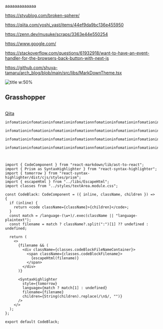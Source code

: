aaaaaaaaaaaaa

https://styublog.com/broken-sphere/

https://qiita.com/yoshi_yast/items/44ef9da9bc136e455950

https://zenn.dev/musuke/scraps/3363e44e550254

https://www.google.com/

https://stackoverflow.com/questions/61932918/want-to-have-an-event-handler-for-the-browsers-back-button-with-next-js

https://github.com/shuya-tamaru/arch_blog/blob/main/src/libs/MarkDownTheme.tsx

![title w:50%](https://cdn.searchenginejournal.com/wp-content/uploads/2022/06/image-search-1600-x-840-px-62c6dc4ff1eee-sej.png)

## Grasshopper

```twitter:1591459151380901888

```

[Qiita](http://qiita.com)

```success
infomationinfomationinfomationinfomationnfomationinfomationinfomationinfomationinfomationinfomationinfomationnfomationinfomationinfomationinfomationinfomationinfomationinfomationnfomationinfomationinfomationinfomationinfomationinfomationinfomationnfomationinfomationinfomation
```

```error
infomationinfomationinfomationinfomationnfomationinfomationinfomationinfomationinfomationinfomationinfomationnfomationinfomationinfomationinfomationinfomationinfomationinfomationnfomationinfomationinfomationinfomationinfomationinfomationinfomationnfomationinfomationinfomation
```

```info
infomationinfomationinfomationinfomationnfomationinfomationinfomationinfomationinfomationinfomationinfomationnfomationinfomationinfomationinfomationinfomationinfomationinfomationnfomationinfomationinfomationinfomationinfomationinfomationinfomationnfomationinfomationinfomation
```

```warning
infomationinfomationinfomationinfomationnfomationinfomationinfomationinfomationinfomationinfomationinfomationnfomationinfomationinfomationinfomationinfomationinfomationinfomationnfomationinfomationinfomationinfomationinfomationinfomationinfomationnfomationinfomationinfomation
```

```twitter:1591459151380901888

```

```youtube:MrLFSSLh8BI

```

```js:index.tsx
import { CodeComponent } from "react-markdown/lib/ast-to-react";
import { Prism as SyntaxHighlighter } from "react-syntax-highlighter";
import { tomorrow } from "react-syntax-highlighter/dist/cjs/styles/prism";
import { escapeHtml } from "../libs/EscapeHtml";
import classes from "../styles/textArea.module.css";

const CodeBlack: CodeComponent = ({ inline, className, children }) => {
  if (inline) {
    return <code className={className}>{children}</code>;
  }
  const match = /language-(\w+)/.exec(className || "language-plaintext");
  const filename = match ? className?.split(":")[1] ?? undefined : undefined;

  return (
    <>
      {filename && (
        <div className={classes.codeBlockFileNameContainer}>
          <span className={classes.codeBlockFilename}>
            {escapeHtml(filename)}
          </span>
        </div>
      )}

      <SyntaxHighlighter
        style={tomorrow}
        language={match ? match[1] : undefined}
        filename={filename}
        children={String(children).replace(/\n$/, "")}
      />
    </>
  );
};

export default CodeBlack;

```
